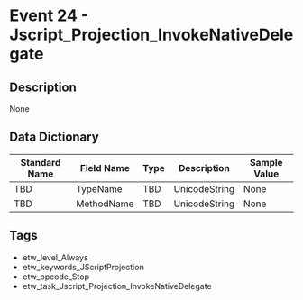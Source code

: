 # Event 24 - Jscript_Projection_InvokeNativeDelegate

## Description
None

## Data Dictionary
|Standard Name|Field Name|Type|Description|Sample Value|
|---|---|---|---|---|
|TBD|TypeName|TBD|UnicodeString|None|None|
|TBD|MethodName|TBD|UnicodeString|None|None|

## Tags
* etw_level_Always
* etw_keywords_JScriptProjection
* etw_opcode_Stop
* etw_task_Jscript_Projection_InvokeNativeDelegate